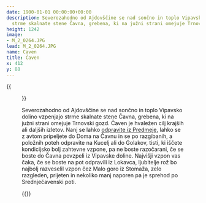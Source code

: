 ```yaml
---
date: 1900-01-01 00:00:00+00:00
description: Severozahodno od Ajdovščine se nad sončno in toplo Vipavsko dolino vzpenjajo
  strme skalnate stene Čavna, grebena, ki na južni strani omejuje Trnovski gozd.
height: 1242
image:
- M_2_0264.JPG
lead: M_2_0264.JPG
name: Caven
title: Čaven
x: 412
y: 88
---
```

{{<figure src="M_2_0264.JPG" caption="Pogled na Čaven iz Vipavske doline">}}

Severozahodno od Ajdovščine se nad sončno in toplo Vipavsko dolino vzpenjajo strme skalnate stene Čavna, grebena, ki na južni strani omejuje Trnovski gozd. Čaven je hvaležen cilj krajših ali daljših izletov. Nanj se lahko [odpravite iz Predmeje](../kucelj), lahko se z avtom pripeljete do Doma na Čavnu in se po razgibanih, a položnih poteh odpravite na Kucelj ali do Golakov, tisti, ki iščete kondicijsko bolj zahtevne vzpone, pa ne boste razočarani, če se boste do Čavna povzpeli iz Vipavske doline. Najvišji vzpon vas čaka, če se boste na pot odpravili iz Lokavca, ljubitelje rož bo najbolj razveselil vzpon čez Malo goro iz Stomaža, zelo razgleden, prijeten in nekoliko manj naporen pa je sprehod po Srednječavenski poti.

{{<multipath-hike-list>}}